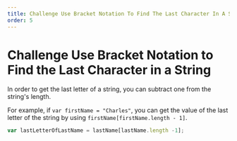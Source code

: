 ```yaml
---
title: Challenge Use Bracket Notation To Find The Last Character In A String
order: 5
---
```

# Challenge Use Bracket Notation to Find the Last Character in a String

In order to get the last letter of a string, you can subtract one from the string's length.

For example, if `var firstName = "Charles"`, you can get the value of the last letter of the string by using `firstName[firstName.length - 1]`.

```javascript
var lastLetterOfLastName = lastName[lastName.length -1];
```
